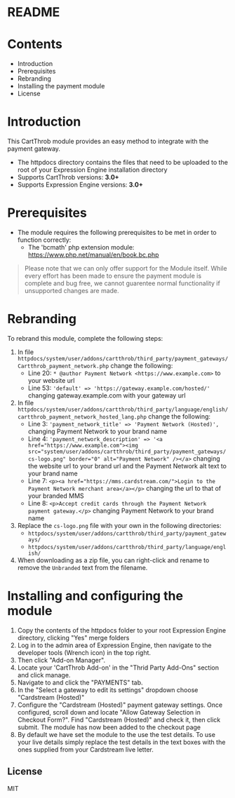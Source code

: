# README

# Contents

- Introduction
- Prerequisites
- Rebranding
- Installing the payment module
- License

# Introduction

This CartThrob module provides an easy method to integrate with the payment gateway.
 - The httpdocs directory contains the files that need to be uploaded to the root of your Expression Engine installation directory
 - Supports CartThrob versions: **3.0+**
 - Supports Expression Engine versions: **3.0+**

# Prerequisites

- The module requires the following prerequisites to be met in order to function correctly:
    - The 'bcmath' php extension module: https://www.php.net/manual/en/book.bc.php

> Please note that we can only offer support for the Module itself. While every effort has been made to ensure the payment module is complete and bug free, we cannot guarentee normal functionality if unsupported changes are made.

# Rebranding

To rebrand this module, complete the following steps:

1. In file `httpdocs/system/user/addons/cartthrob/third_party/payment_gateways/Cartthrob_payment_network.php` change the following:
	- Line 20: `* @author Payment Network <https://www.example.com>` to your website url
	- Line 53: `'default' => 'https://gateway.example.com/hosted/'` changing gateway.example.com with your gateway url
2. In file `httpdocs/system/user/addons/cartthrob/third_party/language/english/cartthrob_payment_network_hosted_lang.php` change the following:
	- Line 3: `'payment_network_title' => 'Payment Network (Hosted)',` changing Payment Network to your brand name
	- Line 4: `'payment_network_description' => '<a href="https://www.example.com"><img src="system/user/addons/cartthrob/third_party/payment_gateways/cs-logo.png" border="0" alt="Payment Network" /></a>` changing the  website url to your brand url and the Payment Network alt text to your brand name
	- Line 7: `<p><a href="https://mms.cardstream.com/">Login to the Payment Network merchant area</a></p>` changing the url to that of your branded MMS
	- Line 8: `<p>Accept credit cards through the Payment Network payment gateway.</p>` changing Payment Network to your brand name
3. Replace the `cs-logo.png` file with your own in the following directories:
	- `httpdocs/system/user/addons/cartthrob/third_party/payment_gateways/`
	- `httpdocs/system/user/addons/cartthrob/third_party/language/english/`
4. When downloading as a zip file, you can right-click and rename to remove the `Unbranded` text from the filename.

# Installing and configuring the module

1. Copy the contents of the httpdocs folder to your root Expression Engine directory, clicking "Yes" merge folders
2. Log in to the admin area of Expression Engine, then navigate to the developer tools (Wrench icon) in the top right.
3. Then click "Add-on Manager".
4. Locate your 'CartThrob Add-on' in the "Thrid Party Add-Ons" section and click manage.
5. Navigate to and click the "PAYMENTS" tab.
6. In the "Select a gateway to edit its settings" dropdown choose "Cardstream (Hosted)"
7. Configure the "Cardstream (Hosted)" payment gateway settings. Once configured, scroll down and locate "Allow Gateway Selection in Checkout Form?". Find "Cardstream (Hosted)" and check it, then click submit. The module has now been added to the checkout page
8. By default we have set the module to the use the test details. To use your live details simply replace the test details in the text boxes with the ones supplied from your Cardstream live letter.

License
----
MIT
